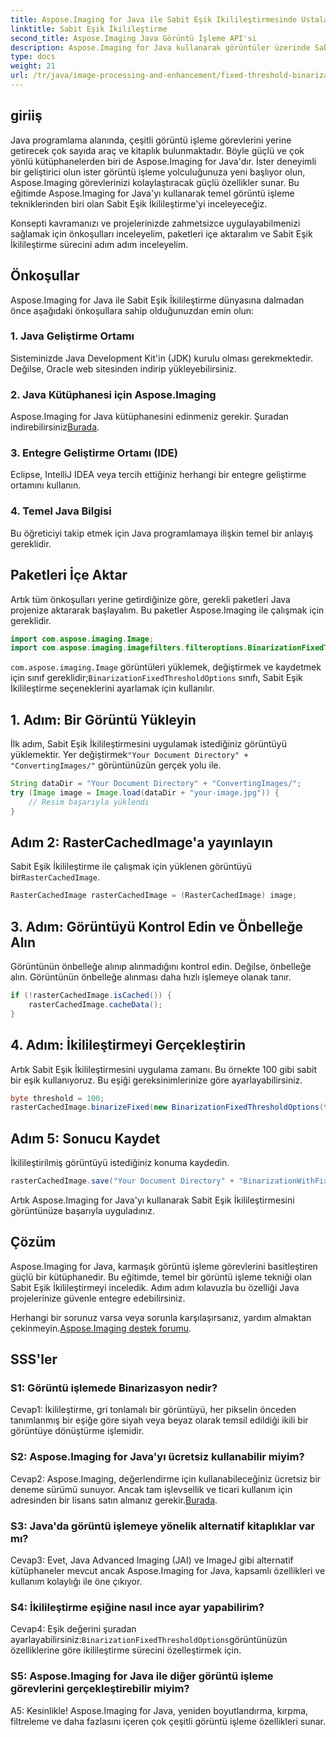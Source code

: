```yaml
---
title: Aspose.Imaging for Java ile Sabit Eşik İkilileştirmesinde Ustalaşın
linktitle: Sabit Eşik İkilileştirme
second_title: Aspose.Imaging Java Görüntü İşleme API'si
description: Aspose.Imaging for Java kullanarak görüntüler üzerinde Sabit Eşik İkilileştirme gerçekleştirmeyi öğrenin.
type: docs
weight: 21
url: /tr/java/image-processing-and-enhancement/fixed-threshold-binarization/
---
```

## giriiş

Java programlama alanında, çeşitli görüntü işleme görevlerini yerine getirecek çok sayıda araç ve kitaplık bulunmaktadır. Böyle güçlü ve çok yönlü kütüphanelerden biri de Aspose.Imaging for Java'dır. İster deneyimli bir geliştirici olun ister görüntü işleme yolculuğunuza yeni başlıyor olun, Aspose.Imaging görevlerinizi kolaylaştıracak güçlü özellikler sunar. Bu eğitimde Aspose.Imaging for Java'yı kullanarak temel görüntü işleme tekniklerinden biri olan Sabit Eşik İkilileştirme'yi inceleyeceğiz.

Konsepti kavramanızı ve projelerinizde zahmetsizce uygulayabilmenizi sağlamak için önkoşulları inceleyelim, paketleri içe aktaralım ve Sabit Eşik İkilileştirme sürecini adım adım inceleyelim.

## Önkoşullar

Aspose.Imaging for Java ile Sabit Eşik İkilileştirme dünyasına dalmadan önce aşağıdaki önkoşullara sahip olduğunuzdan emin olun:

### 1. Java Geliştirme Ortamı

Sisteminizde Java Development Kit'in (JDK) kurulu olması gerekmektedir. Değilse, Oracle web sitesinden indirip yükleyebilirsiniz.

### 2. Java Kütüphanesi için Aspose.Imaging

 Aspose.Imaging for Java kütüphanesini edinmeniz gerekir. Şuradan indirebilirsiniz[Burada](https://releases.aspose.com/imaging/java/).

### 3. Entegre Geliştirme Ortamı (IDE)

Eclipse, IntelliJ IDEA veya tercih ettiğiniz herhangi bir entegre geliştirme ortamını kullanın.

### 4. Temel Java Bilgisi

Bu öğreticiyi takip etmek için Java programlamaya ilişkin temel bir anlayış gereklidir.

## Paketleri İçe Aktar

Artık tüm önkoşulları yerine getirdiğinize göre, gerekli paketleri Java projenize aktararak başlayalım. Bu paketler Aspose.Imaging ile çalışmak için gereklidir.

```java
import com.aspose.imaging.Image;
import com.aspose.imaging.imagefilters.filteroptions.BinarizationFixedThresholdOptions;
```

`com.aspose.imaging.Image` görüntüleri yüklemek, değiştirmek ve kaydetmek için sınıf gereklidir;`BinarizationFixedThresholdOptions` sınıfı, Sabit Eşik İkilileştirme seçeneklerini ayarlamak için kullanılır.

## 1. Adım: Bir Görüntü Yükleyin

 İlk adım, Sabit Eşik İkilileştirmesini uygulamak istediğiniz görüntüyü yüklemektir. Yer değiştirmek`"Your Document Directory" + "ConvertingImages/"` görüntünüzün gerçek yolu ile.

```java
String dataDir = "Your Document Directory" + "ConvertingImages/";
try (Image image = Image.load(dataDir + "your-image.jpg")) {
    // Resim başarıyla yüklendi
}
```

## Adım 2: RasterCachedImage'a yayınlayın

 Sabit Eşik İkilileştirme ile çalışmak için yüklenen görüntüyü bir`RasterCachedImage`.

```java
RasterCachedImage rasterCachedImage = (RasterCachedImage) image;
```

## 3. Adım: Görüntüyü Kontrol Edin ve Önbelleğe Alın

Görüntünün önbelleğe alınıp alınmadığını kontrol edin. Değilse, önbelleğe alın. Görüntünün önbelleğe alınması daha hızlı işlemeye olanak tanır.

```java
if (!rasterCachedImage.isCached()) {
    rasterCachedImage.cacheData();
}
```

## 4. Adım: İkilileştirmeyi Gerçekleştirin

Artık Sabit Eşik İkilileştirmesini uygulama zamanı. Bu örnekte 100 gibi sabit bir eşik kullanıyoruz. Bu eşiği gereksinimlerinize göre ayarlayabilirsiniz.

```java
byte threshold = 100;
rasterCachedImage.binarizeFixed(new BinarizationFixedThresholdOptions(threshold));
```

## Adım 5: Sonucu Kaydet

İkilileştirilmiş görüntüyü istediğiniz konuma kaydedin.

```java
rasterCachedImage.save("Your Document Directory" + "BinarizationWithFixedThreshold_out.jpg");
```

Artık Aspose.Imaging for Java'yı kullanarak Sabit Eşik İkilileştirmesini görüntünüze başarıyla uyguladınız.

## Çözüm

Aspose.Imaging for Java, karmaşık görüntü işleme görevlerini basitleştiren güçlü bir kütüphanedir. Bu eğitimde, temel bir görüntü işleme tekniği olan Sabit Eşik İkilileştirmeyi inceledik. Adım adım kılavuzla bu özelliği Java projelerinize güvenle entegre edebilirsiniz.

Herhangi bir sorunuz varsa veya sorunla karşılaşırsanız, yardım almaktan çekinmeyin.[Aspose.Imaging destek forumu](https://forum.aspose.com/).

## SSS'ler

### S1: Görüntü işlemede Binarizasyon nedir?

Cevap1: İkilileştirme, gri tonlamalı bir görüntüyü, her pikselin önceden tanımlanmış bir eşiğe göre siyah veya beyaz olarak temsil edildiği ikili bir görüntüye dönüştürme işlemidir.

### S2: Aspose.Imaging for Java'yı ücretsiz kullanabilir miyim?

 Cevap2: Aspose.Imaging, değerlendirme için kullanabileceğiniz ücretsiz bir deneme sürümü sunuyor. Ancak tam işlevsellik ve ticari kullanım için adresinden bir lisans satın almanız gerekir.[Burada](https://purchase.aspose.com/buy).

### S3: Java'da görüntü işlemeye yönelik alternatif kitaplıklar var mı?

Cevap3: Evet, Java Advanced Imaging (JAI) ve ImageJ gibi alternatif kütüphaneler mevcut ancak Aspose.Imaging for Java, kapsamlı özellikleri ve kullanım kolaylığı ile öne çıkıyor.

### S4: İkilileştirme eşiğine nasıl ince ayar yapabilirim?

 Cevap4: Eşik değerini şuradan ayarlayabilirsiniz:`BinarizationFixedThresholdOptions`görüntünüzün özelliklerine göre ikilileştirme sürecini özelleştirmek için.

### S5: Aspose.Imaging for Java ile diğer görüntü işleme görevlerini gerçekleştirebilir miyim?

A5: Kesinlikle! Aspose.Imaging for Java, yeniden boyutlandırma, kırpma, filtreleme ve daha fazlasını içeren çok çeşitli görüntü işleme özellikleri sunar.